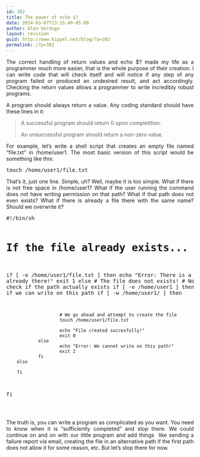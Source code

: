 ```yaml
---
id: 382
title: The power of echo $?
date: 2014-03-07T13:15:49-05:00
author: Alan Verdugo
layout: revision
guid: http://www.kippel.net/blog/?p=382
permalink: /?p=382
---
```

<p style="text-align: justify;">
  The correct handling of return values and echo $? made my life as a programmer much more easier, that is the whole purpose of their creation. I can write code that will check itself and will notice if any step of any program failed or produced an undesired result, and act accordingly. Checking the return values allows a programmer to write incredibly robust programs.
</p>

<p style="text-align: justify;">
  A program should always return a value. Any coding standard should have these lines in it:
</p>

> <p style="text-align: justify;">
>   A successful program should return 0 upon completition.
> </p>
> 
> <p style="text-align: justify;">
>   An unsuccessful program should return a non-zero value.
> </p>

<p style="text-align: justify;">
  For example, let&#8217;s write a shell script that creates an empty file named &#8220;file.txt&#8221; in /home/user1. The most basic version of this script would be something like this:
</p>

<pre class="lang:sh decode:true">touch /home/user1/file.txt</pre>

<p style="text-align: justify;">
  That&#8217;s it, just one line. Simple, uh? Well, maybe it is too simple. What if there is not free space in /home/user1? What if the user running the command does not have writing permission on that path? What if that path does not even exists? What if there is already a file there with the same name? Should we overwrite it?
</p>

<p style="text-align: justify;">
  <pre class="lang:sh decode:true ">#!/bin/sh

# If the file already exists...
if [ -e /home/user1/file.txt ]
then
        echo "Error: There is a file already there!"
        exit 1
else
        # The file does not exists!
        # Now let's check if the path actually exists
        if [ -e /home/user1 ]
        then
                # Now check if we can write on this path
                if [ -w /home/user1/ ]
                then

                        # We go ahead and attempt to create the file
                        touch /home/user1/file.txt

                        echo "File created succesfully!"
                        exit 0
                else
                        echo "Error: We cannot write on this path!"
                        exit 2
                fi
        else

        fi
fi</pre>
  
  <p>
    &nbsp;
  </p>
  
  <p style="text-align: justify;">
    <p style="text-align: justify;">
      The truth is, you can write a program as complicated as you want. You need to know when it is &#8220;sufficiently completed&#8221; and stop there. We could continue on and on with our little program and add things  like sending a failure report via email, creating the file in an alternative path if the first path does not allow it for some reason, etc. But let&#8217;s stop there for now.
    </p>